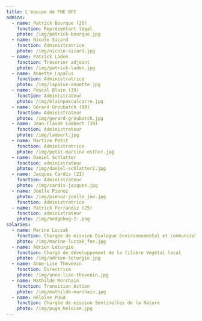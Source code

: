 ```yaml
---
title: L'équipe de FNE BFC
admins:
  - name: Patrick Bourque (25)
    fonction: Représentant légal
    photo: /img/patrick-bourque.jpg
  - name: Nicole Sicard
    fonction: Administratrice
    photo: /img/nicole-sicard.jpg
  - name: Patrick Laden
    fonction: Trésorier adjoint
    photo: /img/patrick-laden.jpg
  - name: Annette Lapalus
    fonction: Administratrice
    photo: /img/lapalus-annette.jpg
  - name: Pascal Blain (39)
    fonction: Administrateur
    photo: /img/blainpascalcarre.jpg
  - name: Gérard Groubatch (90)
    fonction: Administrateur
    photo: /img/gerard-groubatch.jpg
  - name: Jean-Claude Lambert (39)
    fonction: Administrateur
    photo: /img/lambert.jpg
  - name: Martine Petit
    fonction: Administratrice
    photo: /img/petit-martine-esther.jpg
  - name: Daniel Schlatter
    fonction: administrateur
    photo: /img/daniel-schlatter2.jpg
  - name: Jacques Cardis (21)
    fonction: Administrateur
    photo: /img/cardis-jacques.jpg
  - name: Joelle Pienoz
    photo: /img/pienoz-joelle_jne.jpg
    fonction: Administratrice
  - name: Patrick Ferrandiz (25)
    fonction: administrateur
    photo: /img/hedgehog-2-.png
salaries:
  - name: Marine Luczak
    fonction: Chargée de mission Dialogue Environnemental et communication
    photo: /img/marine-luczak_fne.jpg
  - name: Adrien Léturgie
    fonction: Chargé de développement de la filière Végétal local
    photo: /img/adrien-leturgie.jpg
  - name: Anne-Lise Thevenin
    fonction: Directrice
    photo: /img/anne-lise-thevenin.jpg
  - name: Mathilde Morchain
    fonction: Transition Action
    photo: /img/mathilde-morchain.jpg
  - name: Héloïse PUGA
    fonction: Chargée de mission Sentinelles de la Nature
    photo: /img/puga_heloise.jpg
---
```

